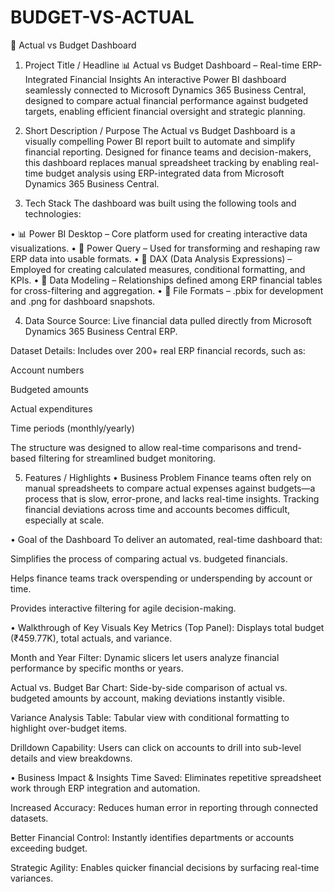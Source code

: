# BUDGET-VS-ACTUAL
💼 Actual vs Budget Dashboard
1. Project Title / Headline
📊 Actual vs Budget Dashboard – Real-time ERP-Integrated Financial Insights
An interactive Power BI dashboard seamlessly connected to Microsoft Dynamics 365 Business Central, designed to compare actual financial performance against budgeted targets, enabling efficient financial oversight and strategic planning.

2. Short Description / Purpose
The Actual vs Budget Dashboard is a visually compelling Power BI report built to automate and simplify financial reporting. Designed for finance teams and decision-makers, this dashboard replaces manual spreadsheet tracking by enabling real-time budget analysis using ERP-integrated data from Microsoft Dynamics 365 Business Central.

3. Tech Stack
The dashboard was built using the following tools and technologies:<br>

• 📊 Power BI Desktop – Core platform used for creating interactive data visualizations.
• 🔄 Power Query – Used for transforming and reshaping raw ERP data into usable formats.
• 🧠 DAX (Data Analysis Expressions) – Employed for creating calculated measures, conditional formatting, and KPIs.
• 🧩 Data Modeling – Relationships defined among ERP financial tables for cross-filtering and aggregation.
• 📁 File Formats – .pbix for development and .png for dashboard snapshots.

4. Data Source
Source:
Live financial data pulled directly from Microsoft Dynamics 365 Business Central ERP.

Dataset Details:
Includes over 200+ real ERP financial records, such as:

Account numbers

Budgeted amounts

Actual expenditures

Time periods (monthly/yearly)

The structure was designed to allow real-time comparisons and trend-based filtering for streamlined budget monitoring.

5. Features / Highlights
• Business Problem
Finance teams often rely on manual spreadsheets to compare actual expenses against budgets—a process that is slow, error-prone, and lacks real-time insights. Tracking financial deviations across time and accounts becomes difficult, especially at scale.

• Goal of the Dashboard
To deliver an automated, real-time dashboard that:

Simplifies the process of comparing actual vs. budgeted financials.

Helps finance teams track overspending or underspending by account or time.

Provides interactive filtering for agile decision-making.

• Walkthrough of Key Visuals
Key Metrics (Top Panel):
Displays total budget (₹459.77K), total actuals, and variance.

Month and Year Filter:
Dynamic slicers let users analyze financial performance by specific months or years.

Actual vs. Budget Bar Chart:
Side-by-side comparison of actual vs. budgeted amounts by account, making deviations instantly visible.

Variance Analysis Table:
Tabular view with conditional formatting to highlight over-budget items.

Drilldown Capability:
Users can click on accounts to drill into sub-level details and view breakdowns.

• Business Impact & Insights
Time Saved: Eliminates repetitive spreadsheet work through ERP integration and automation.

Increased Accuracy: Reduces human error in reporting through connected datasets.

Better Financial Control: Instantly identifies departments or accounts exceeding budget.

Strategic Agility: Enables quicker financial decisions by surfacing real-time variances.
